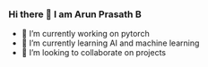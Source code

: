 ### Hi there 👋 I am Arun Prasath B

- 🔭 I’m currently working on pytorch
- 🌱 I’m currently learning AI and machine learning 
- 👯 I’m looking to collaborate on projects


